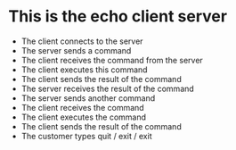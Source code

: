 # This is the echo client server

* The client connects to the server
* The server sends a command
* The client receives the command from the server
* The client executes this command
* The client sends the result of the command
* The server receives the result of the command
* The server sends another command
* The client receives the command
* The client executes the command
* The client sends the result of the command
* The customer types quit / exit / exit